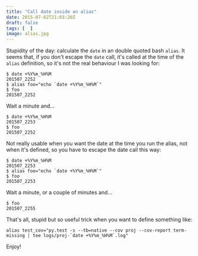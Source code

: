 ```yaml
---
title: "Call date inside an alias"
date: 2015-07-02T21:03:20Z
draft: false
tags: [  ]
image: alias.jpg
---
```


<p>Stupidity of the day: calculate the <code>date</code> in an double quoted bash <code>alias</code>. It seems that, if you don't escape the <code>date</code> call, it's called at the time of the <code>alias</code> definition, so it's not the real behaviour I was looking for:</p>

```
$ date +%Y%m_%H%M
201507_2252
$ alias foo="echo `date +%Y%m_%H%M`"
$ foo
201507_2252
```

<p>Wait a minute and...</p>

```
$ date +%Y%m_%H%M
201507_2253
$ foo
201507_2252
```

<p>Not really usable when you want the date at the time you run the alias, not when it's defined, so you have to escape the date call this way:</p>

```
$ date +%Y%m_%H%M
201507_2253
$ alias foo="echo `date +%Y%m_%H%M`"
$ foo
201507_2253
```

<p>Wait a minute, or a couple of minutes and...</p>

```
$ foo
201507_2255
```

<p>That's all, stupid but so useful trick when you want to define something like:</p>

```
alias test_cov="py.test -s --tb=native --cov proj --cov-report term-missing | tee logs/proj-`date +%Y%m_%H%M`.log"
```

<p>Enjoy!</p>
